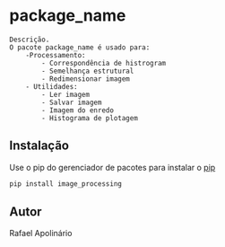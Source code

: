 # package_name
```
Descrição. 
O pacote package_name é usado para:
	-Processamento: 
		- Correspondência de histrogram 
		- Semelhança estrutural 
		- Redimensionar imagem 
	- Utilidades: 
		- Ler imagem 
		- Salvar imagem 
		- Imagem do enredo 
		- Histograma de plotagem
```
## Instalação

Use o pip do gerenciador de pacotes para instalar o [pip](https://pip.pypa.io/en/stable/) 

```bash
pip install image_processing
```

## Autor
Rafael Apolinário
